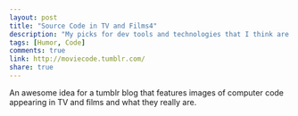```yaml
---
layout: post
title: "Source Code in TV and Films4"
description: "My picks for dev tools and technologies that I think are going to be big in 2014."
tags: [Humor, Code]
comments: true
link: http://moviecode.tumblr.com/  
share: true
---
```


An awesome idea for a tumblr blog that features images of computer code appearing in TV and films and what they really are.